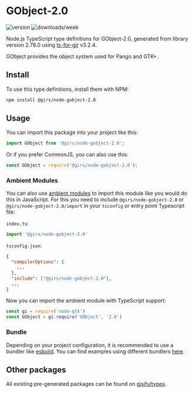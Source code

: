 
# GObject-2.0

![version](https://img.shields.io/npm/v/@girs/node-gobject-2.0)
![downloads/week](https://img.shields.io/npm/dw/@girs/node-gobject-2.0)


Node.js TypeScript type definitions for GObject-2.0, generated from library version 2.78.0 using [ts-for-gir](https://github.com/gjsify/ts-for-gir) v3.2.4.

GObject provides the object system used for Pango and GTK+.

## Install

To use this type definitions, install them with NPM:
```bash
npm install @girs/node-gobject-2.0
```

## Usage

You can import this package into your project like this:
```ts
import GObject from '@girs/node-gobject-2.0';
```

Or if you prefer CommonJS, you can also use this:
```ts
const GObject = require('@girs/node-gobject-2.0');
```

### Ambient Modules

You can also use [ambient modules](https://github.com/gjsify/ts-for-gir/tree/main/packages/cli#ambient-modules) to import this module like you would do this in JavaScript.
For this you need to include `@girs/node-gobject-2.0` or `@girs/node-gobject-2.0/import` in your `tsconfig` or entry point Typescript file:

`index.ts`:
```ts
import '@girs/node-gobject-2.0'
```

`tsconfig.json`:
```json
{
  "compilerOptions": {
    ...
  },
  "include": ["@girs/node-gobject-2.0"],
  ...
}
```

Now you can import the ambient module with TypeScript support: 

```ts
const gi = require('node-gtk')
const GObject = gi.require('GObject', '2.0')
```


### Bundle

Depending on your project configuration, it is recommended to use a bundler like [esbuild](https://esbuild.github.io/). You can find examples using different bundlers [here](https://github.com/gjsify/ts-for-gir/tree/main/examples).

## Other packages

All existing pre-generated packages can be found on [gjsify/types](https://github.com/gjsify/types).

